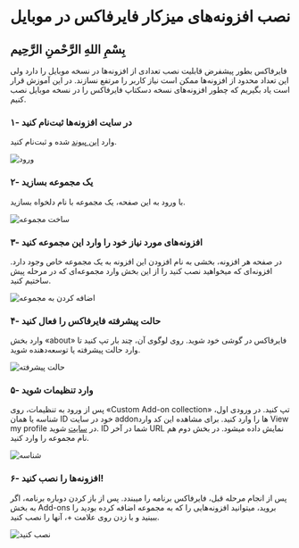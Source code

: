 # نصب افزونه‌های میزکار فایرفاکس در موبایل
## بِسْمِ اللهِ الرَّحْمنِ الرَّحِیم
فایرفاکس بطور پیشفرض قابلیت نصب تعدادی از افزونه‌ها در نسخه موبایل را دارد ولی این تعداد محدود از افزونه‌ها ممکن است نیاز کاربر را مرتفع نسازند. در این آموزش قرار است یاد بگیریم که چطور افزونه‌های نسخه دسکتاپ فایرفاکس را در نسخه موبایل نصب کنیم.

### ۱- در سایت افزونه‌ها ثبت‌نام کنید
وارد [این پیوند](https://addons.mozilla.org/) شده و ثبت‌نام کنید.

![ورود](https://files.virgool.io/upload/users/208937/posts/e0n2rqistou8/eaq0gwsyn5xw.png)

### ۲- یک مجموعه بسازید
با ورود به این صفحه، یک مجموعه با نام دلخواه بسازید.

![ساخت مجموعه](https://files.virgool.io/upload/users/208937/posts/e0n2rqistou8/k4eozrxl0s6q.png)

### ۳- افزونه‌های مورد نیاز خود را وارد این مجموعه کنید
در صفحه هر افزونه، بخشی به نام افزودن این افزونه به یک مجموعه خاص وجود دارد. افزونه‌ای که میخواهید نصب کنید را از این بخش وارد مجموعه‌ای که در مرحله پیش ساختیم کنید.

![اضافه کردن به مجموعه](https://files.virgool.io/upload/users/208937/posts/e0n2rqistou8/9jsdjtkv7jnd.png)

### ۴- حالت پیشرفته فایرفاکس را فعال کنید
وارد بخش «about» فایرفاکس در گوشی خود شوید. روی لوگوی آن، چند بار تپ کنید تا وارد حالت پیشرفته یا توسعه‌دهنده شوید.

![حالت پیشرفته](https://files.virgool.io/upload/users/208937/posts/e0n2rqistou8/nuyowuuabkmn.jpeg)

### ۵- وارد تنظیمات شوید
پس از ورود به تنظیمات، روی «Custom Add-on collection» تپ کنید. در ورودی اول، شناسه یا همان ID خود در سایت addon‌ها را وارد کنید. برای مشاهده این کد وارد View my profile در [سایت](https://addons.mozilla.org/) شوید. ID شما در آخر URL نمایش داده میشود.
در بخش دوم هم نام مجموعه را وارد کنید.

![شناسه](https://files.virgool.io/upload/users/208937/posts/e0n2rqistou8/0kcsmwe1wj84.png)

### ۶- افزونه‌ها را نصب کنید!
پس از انجام مرحله قبل، فایرفاکس برنامه را میبندد. پس از باز کردن دوباره برنامه، اگر به بخش Add-ons بروید، میتوانید افزونه‌هایی را که به مجموعه اضافه کرده بودید را ببینید و با زدن روی علامت +، آنها را نصب کنید.

![نصب کنید](https://files.virgool.io/upload/users/208937/posts/e0n2rqistou8/p7i5sb4zbpnq.jpeg)